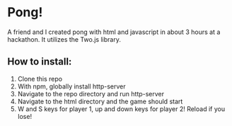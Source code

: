# Pong!
A friend and I created pong with html and javascript in about 3 hours at a hackathon. It utilizes the Two.js library.

## How to install:
 1. Clone this repo
 2. With npm, globally install http-server
 3. Navigate to the repo directory and run http-server
 4. Navigate to the html directory and the game should start
 5. W and S keys for player 1, up and down keys for player 2! Reload if you lose!
